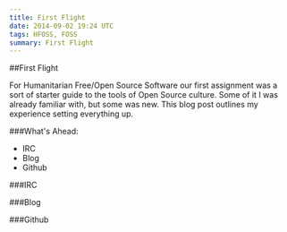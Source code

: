 ```yaml
---
title: First Flight
date: 2014-09-02 19:24 UTC
tags: HFOSS, FOSS
summary: First Flight
---
```


##First Flight

For Humanitarian Free/Open Source Software our first assignment was a sort of starter guide to the tools of Open Source culture. Some of it I was already familiar with, but some was new. This blog post outlines my experience setting everything up. 

###What's Ahead:
- IRC
- Blog
- Github


###IRC


###Blog


###Github


